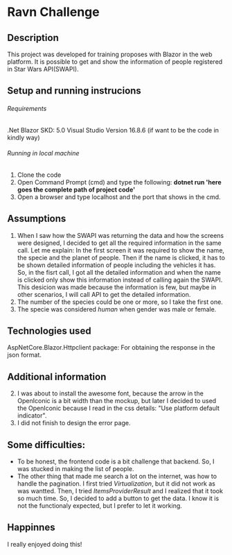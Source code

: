 # Ravn Challenge

## Description

This project was developed for training proposes with Blazor in the web platform. It is possible to get and show the information of people registered in Star Wars API(SWAPI).

## Setup and running instrucions
###### Requirements
.Net Blazor SKD: 5.0
Visual Studio Version 16.8.6 (if want to be the code in kindly way)
###### Running in local machine
1. Clone the code
2. Open Command Prompt (cmd) and type the following:  **dotnet run 'here goes the complete path of project code'**
3. Open a browser and type localhost and the port that shows in the cmd.

## Assumptions
1. When I saw how the SWAPI was returning the data and how the screens were designed, I decided to get all the required information in the same call. Let me explain:
In the first screen it was required to show the name, the specie and the planet of people. Then if the name is clicked, it has to be shown detailed information of people including the vehicles it has. 
So, in the fisrt call, I got all the detailed information and when the name is clicked only show this information instead of calling again the SWAPI.
This desicion was made because the information is few, but maybe in other scenarios, I will call API to get the detailed information.
2. The number of the species could be one or more, so I take the first one.
3. The specie was considered *human* when gender was male or female. 

## Technologies used
AspNetCore.Blazor.Httpclient package: For obtaining the response in the json format.

## Additional information
2. I was about to install the awesome font, because the arrow in the OpenIconic is a bit width than the mockup, but later I decided to used the OpenIconic because I read in the css details: "Use platform default indicator". 
3. I did not finish to design the error page.

## Some difficulties:
- To be honest, the frontend code is a bit challenge that backend. So, I was stucked in making the list of people.
- The other thing that made me search a lot on the internet, was how to handle the pagination. I first tried *Virtualization*, but it did not work as was wantted. Then, I tried  *ItemsProviderResult* and I realized that it took so much time. So, I decided to add a button to get the data. I know it is not the functionaly expected, but I prefer to let it working.

## Happinnes
I really enjoyed doing this!

